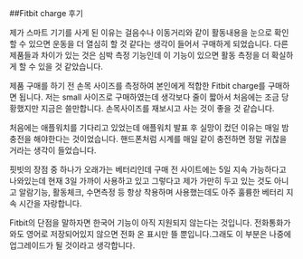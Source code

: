 ##Fitbit charge 후기

제가 스마트 기기를 사게 된 이유는 걸음수나 이동거리와 같이 활동내용을 눈으로
확인할 수 있으면 운동을 더 열심히 할 것 같다는 생각이 들어서 구매하게 되었습니다.
다른 제품들과 차이가 있는 것은 심박 측정 기능인데 이 기능이 있으면 활동 측정을
더 확실하게 할 수 있을 것 같았습니다.

제품 구매를 하기 전 손목 사이즈를 측정하여 본인에게 적합한 Fitbit charge를
구매하면 됩니다. 저는 small 사이즈로 구매하였는데 생각보다 줄이 짧아서 처음에는
조금 당황했지만 지금은 쓸만합니다. 손목사이즈를 재보시고 사는 것이 좋을 것 같습니다.

처음에는 애플워치를 기다리고 있었는데 애플워치 발표 후 실망이 컸던 이유는 매일 밤
충전을 해야한다는 것이었습니다. 핸드폰처럼 시계를 매일 같이 충전하면 정말 귀찮을 거라는 생각이 들었습니다.

핏빗의 장점 중 하나가 오래가는 베터리인데 구매 전 사이트에는 5일 지속 가능하다고
나와있는데 현재 3일 가까이 사용하고 있고 그렇다고 제가 가만히 두고 있는 것도 아니고
알람기능, 활동체크, 수면측정 등 항상 착용하며 사용했는데도 아주 훌륭한 베터리 
지속 시간을 자랑합니다.

Fitbit의 단점을 말하자면 한국어 기능이 아직 지원되지 않는다는 것입니다.
전화통화가 와도 영어로 저장되어있지 않으면 전화 온 표시만 뜰 뿐입니다.그래도 
이 부분은 나중에 업그레이드가 될 것이라고 생각합니다.  
